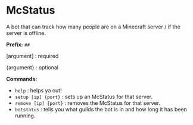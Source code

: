 # McStatus

A bot that can track how many people are on a Minecraft server / if the server is offline.

**Prefix:** `##`

\[argument\] : required

{argument} : optional

**Commands:**
- `help` : helps ya out!
- `setup [ip] {port}` : sets up an McStatus for that server.
- `remove [ip] {port}` : removes the McStatus for that server.
- `botstatus` : tells you what guilds the bot is in and how long it has been running.
